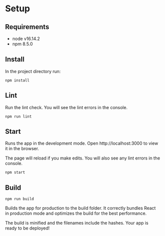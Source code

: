 # Setup

## Requirements
* node v16.14.2
* npm 8.5.0

## Install
In the project directory run:
```shell
npm install
```

## Lint
Run the lint check.
You will see the lint errors in the console.
```shell
npm run lint
```
## Start
Runs the app in the development mode.
Open http://localhost:3000 to view it in the browser.

The page will reload if you make edits.
You will also see any lint errors in the console.
```shell
npm start
```

## Build
```shell
npm run build
```

Builds the app for production to the build folder.
It correctly bundles React in production mode and optimizes the build for the best performance.

The build is minified and the filenames include the hashes.
Your app is ready to be deployed!


